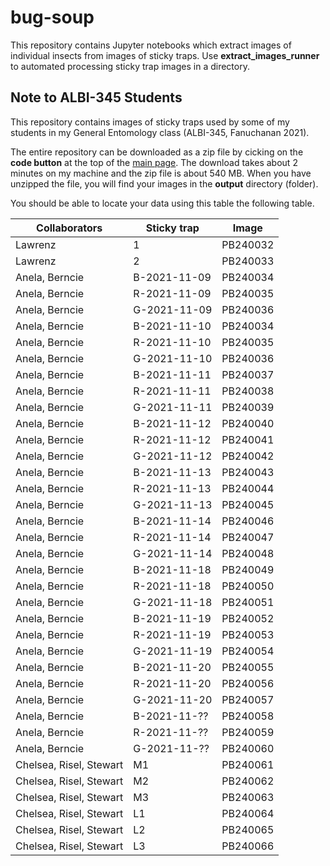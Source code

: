# bug-soup

This repository contains Jupyter notebooks which extract images of individual insects from images of sticky traps. Use **extract_images_runner** to automated processing sticky trap images in a directory.

## Note to ALBI-345 Students

This repository contains images of sticky traps used by some of my students in my General Entomology class (ALBI-345, Fanuchanan 2021).

The entire repository can be downloaded as a zip file by cicking on the **code button** at the top of the [main page](https://github.com/aubreymoore/bug-soup). The download takes about 2 minutes on my machine and the zip file is about 540 MB. When you have unzipped the file, you will find your images in the **output** directory (folder).

You should be able to locate your data using this table the following table.

| Collaborators | Sticky trap | Image     |
|---------------|-------------|-----------|
|Lawrenz        | 1           | PB240032  |
| Lawrenz       | 2           | PB240033  |
|Anela, Berncie |B-2021-11-09 | PB240034  |
|Anela, Berncie |R-2021-11-09 | PB240035  |
|Anela, Berncie |G-2021-11-09 | PB240036  |
|Anela, Berncie |B-2021-11-10 | PB240034  |
|Anela, Berncie |R-2021-11-10 | PB240035  |
|Anela, Berncie |G-2021-11-10 | PB240036  |
|Anela, Berncie |B-2021-11-11 | PB240037  |
|Anela, Berncie |R-2021-11-11 | PB240038  |
|Anela, Berncie |G-2021-11-11 | PB240039  |
|Anela, Berncie |B-2021-11-12 | PB240040  |
|Anela, Berncie |R-2021-11-12 | PB240041  |
|Anela, Berncie |G-2021-11-12 | PB240042  |
|Anela, Berncie |B-2021-11-13 | PB240043  |
|Anela, Berncie |R-2021-11-13 | PB240044  |
|Anela, Berncie |G-2021-11-13 | PB240045  |
|Anela, Berncie |B-2021-11-14 | PB240046  |
|Anela, Berncie |R-2021-11-14 | PB240047  |
|Anela, Berncie |G-2021-11-14 | PB240048  |
|Anela, Berncie |B-2021-11-18 | PB240049  |
|Anela, Berncie |R-2021-11-18 | PB240050  |
|Anela, Berncie |G-2021-11-18 | PB240051  |
|Anela, Berncie |B-2021-11-19 | PB240052  |
|Anela, Berncie |R-2021-11-19 | PB240053  |
|Anela, Berncie |G-2021-11-19 | PB240054  |
|Anela, Berncie |B-2021-11-20 | PB240055  |
|Anela, Berncie |R-2021-11-20 | PB240056  |
|Anela, Berncie |G-2021-11-20 | PB240057  |
|Anela, Berncie |B-2021-11-?? | PB240058  |
|Anela, Berncie |R-2021-11-?? | PB240059  |
|Anela, Berncie |G-2021-11-?? | PB240060  |
|Chelsea, Risel, Stewart|M1|PB240061|
|Chelsea, Risel, Stewart|M2|PB240062|
|Chelsea, Risel, Stewart|M3|PB240063|
|Chelsea, Risel, Stewart|L1|PB240064|
|Chelsea, Risel, Stewart|L2|PB240065|
|Chelsea, Risel, Stewart|L3|PB240066|
